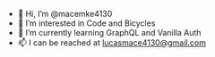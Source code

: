 - 👋 Hi, I’m @macemke4130
- 👀 I’m interested in Code and Bicycles
- 🌱 I’m currently learning GraphQL and Vanilla Auth
- 📫 I can be reached at lucasmace4130@gmail.com
